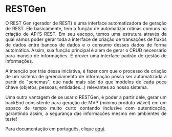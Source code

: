 # RESTGen

<div style="text-align: justify">
O REST Gen (gerador de REST) é uma interface automatizadora de geração de REST. Ele basicamente, tem a função de automatizar rotinas comuns na criação de API'S REST. Em seu escopo, temos uma estrutura através da qual vamos poder gerar toda a interface de criação de transações de fluxos de dados entre bancos de dados e o consumo desses dados de forma automática. Assim, sua função principal é além de gerar o CRUD necessário para manejo de informações. É prover uma interface padrão de gestão de informações.

A intenção por trás dessa iniciativa, é fazer com que o processo de criação de um sistema de gerenciamento de informação possa ser automatizada a partir de "schemas", que nada mais são do que modelos de cada peça chave (objetos, pessoas, entidades…) relevantes ao nosso sistema.

Uma outra vantagem de se usar o RESTGen, é poder a partir dele, gerar um backEnd consistente para geração de MVP (mínimo produto viável) em um espaço de tempo muito curto contando inclusive com autenticação, garantindo assim, a segurança das informações mesmo em ambientes de teste!

Para documentação em português, clique [aqui](./docs/pt-BR/README.md).

</div>